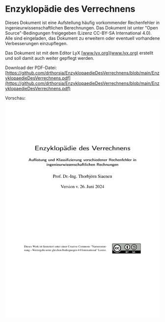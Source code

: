 # Enzyklopädie des Verrechnens

Dieses Dokument ist eine Aufstellung häufig vorkommender Rechenfehler
in ingenieurwissenschaftlichen Berechnungen. Das Dokument ist 
unter "Open Source"-Bedingungen freigegeben (Lizenz CC-BY-SA International 4.0).
Alle sind eingeladen, das Dokument zu erweitern oder eventuell vorhandene
Verbesserungen einzupflegen.

Das Dokument ist mit dem Editor LyX [www.lyx.org](www.lyx.org) erstellt und soll damit 
auch weiter gepflegt werden.

Download der PDF-Datei: [https://github.com/drthorsia/EnzyklopaedieDesVerrechnens/blob/main/EnzyklopaedieDesVerrechnens.pdf](https://github.com/drthorsia/EnzyklopaedieDesVerrechnens/blob/main/EnzyklopaedieDesVerrechnens.pdf)

Vorschau:
![Vorschaubild des Dokumentes](teaser_bild.png)
